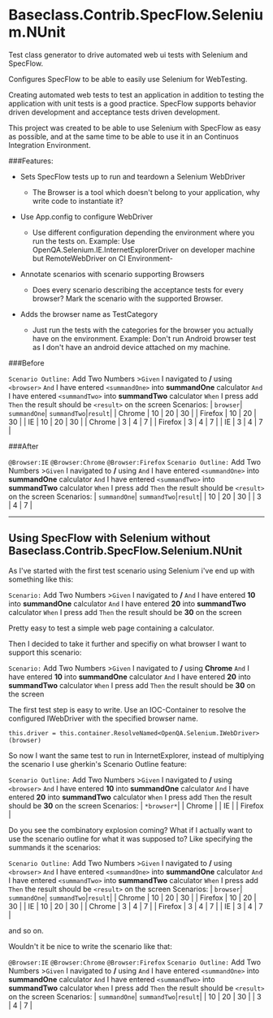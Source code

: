 Baseclass.Contrib.SpecFlow.Selenium.NUnit
===============================

Test class generator to drive automated web ui tests with Selenium and SpecFlow.

Configures SpecFlow to be able to easily use Selenium for WebTesting.

Creating automated web tests to test an application in addition to testing the application with unit tests is a good practice. SpecFlow supports behavior driven development and acceptance tests driven development.

This project was created to be able to use Selenium with SpecFlow as easy as possible, and at the same time to be able to use it in an Continuos Integration Environment.

###Features:

 
- Sets SpecFlow tests up to run and teardown a Selenium WebDriver 
    - The Browser is a tool which doesn't belong to your application, why write code to instantiate it?
    
- Use App.config to configure WebDriver
    -  Use different configuration depending the environment where you run the tests on. Example: Use OpenQA.Selenium.IE.InternetExplorerDriver on developer machine but RemoteWebDriver on CI Environment-
    
- Annotate scenarios with scenario supporting Browsers
    -  Does every scenario describing the acceptance tests for every browser? Mark the scenario with the supported Browser.

- Adds the browser name as TestCategory
    - Just run the tests with the categories for the browser you actually have on the environment. Example: Don't run Android browser test as I don't have an android device attached on my machine.


###Before

``Scenario Outline:`` Add Two Numbers
    >``Given`` I navigated to **/** using ``<browser>``
    ``And`` I have entered ``<summandOne>`` into **summandOne** calculator
	``And`` I have entered ``<summandTwo>`` into **summandTwo** calculator
	``When`` I press add
	``Then`` the result should be ``<result>`` on the screen
	Scenarios: 
		| ``browser``| ``summandOne``| ``summandTwo``|``result``|
		| Chrome   | 10   | 20   | 30   |
		| Firefox  | 10  | 20  | 30  |
		| IE   | 10   | 20   | 30   |
		| Chrome       | 3       | 4       | 7       |
		| Firefox       | 3       | 4       | 7       |
		| IE       | 3       | 4       | 7       |

###After

``@Browser:IE``
``@Browser:Chrome``
``@Browser:Firefox``
``Scenario Outline:`` Add Two Numbers
    >``Given`` I navigated to **/** using
    ``And`` I have entered ``<summandOne>`` into **summandOne** calculator
	``And`` I have entered ``<summandTwo>`` into **summandTwo** calculator
	``When`` I press add
	``Then`` the result should be ``<result>`` on the screen
	Scenarios: 
		| ``summandOne``| ``summandTwo``|``result``|
		| 10   | 20   | 30   |
		| 3       | 4       | 7       |

_______________
Using SpecFlow with Selenium without Baseclass.Contrib.SpecFlow.Selenium.NUnit
----
As I've started with the first test scenario using Selenium i've end up with something like this:

``Scenario:`` Add Two Numbers
    >``Given`` I navigated to **/**
	``And`` I have entered **10** into **summandOne** calculator
	``And`` I have entered **20** into **summandTwo** calculator
	``When`` I press add
	``Then`` the result should be **30** on the screen

Pretty easy to test a simple web page containing a calculator.

Then I decided to take it further and specifiy on what browser I want to support this scenario:

``Scenario:`` Add Two Numbers
    >``Given`` I navigated to **/** using **Chrome**
    ``And`` I have entered **10** into **summandOne** calculator
	``And`` I have entered **20** into **summandTwo** calculator
	``When`` I press add
	``Then`` the result should be **30** on the screen

The first test step is easy to write. Use an IOC-Container to resolve the configured IWebDriver with the specified browser name.

``this.driver = this.container.ResolveNamed<OpenQA.Selenium.IWebDriver>(browser)``

So now I want the same test to run in InternetExplorer, instead of multiplying the scenario I use gherkin's Scenario Outline feature:

``Scenario Outline:`` Add Two Numbers
    >``Given`` I navigated to **/** using ``<browser>``
	``And`` I have entered **10** into **summandOne** calculator
	``And`` I have entered **20** into **summandTwo** calculator
	``When`` I press add
	``Then`` the result should be **30** on the screen
	Scenarios: 
	| ``*browser*``| 
	| Chrome  | 
	| IE       | 
	| Firefox  | 

Do you see the combinatory explosion coming? What if I actually want to use the scenario outline for what it was supposed to? Like specifying the summands it the scenarios:

``Scenario Outline:`` Add Two Numbers
    >``Given`` I navigated to **/** using ``<browser>``
	``And`` I have entered ``<summandOne>`` into **summandOne** calculator
	``And`` I have entered ``<summandTwo>`` into **summandTwo** calculator
	``When`` I press add
	``Then`` the result should be ``<result>`` on the screen
	Scenarios: 
		| ``browser``| ``summandOne``| ``summandTwo``|``result``|
		| Chrome   | 10   | 20   | 30   |
		| Firefox  | 10  | 20  | 30  |
		| IE   | 10   | 20   | 30   |
		| Chrome       | 3       | 4       | 7       |
		| Firefox       | 3       | 4       | 7       |
		| IE       | 3       | 4       | 7       |

and so on.

Wouldn't it be nice to write the scenario like that:

``@Browser:IE``
``@Browser:Chrome``
``@Browser:Firefox``
``Scenario Outline:`` Add Two Numbers
    >``Given`` I navigated to **/** using
	``And`` I have entered ``<summandOne>`` into **summandOne** calculator
	``And`` I have entered ``<summandTwo>`` into **summandTwo** calculator
	``When`` I press add
	``Then`` the result should be ``<result>`` on the screen
	Scenarios: 
		| ``summandOne``| ``summandTwo``|``result``|
		| 10   | 20   | 30   |
		| 3       | 4       | 7       |